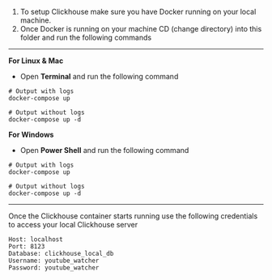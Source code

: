 1. To setup Clickhouse make sure you have Docker running on your local machine. <br>
2. Once Docker is running on your machine CD (change directory) into this folder and run the following commands
___

**For Linux & Mac**

* Open **Terminal** and run the following command <br>
       
```
# Output with logs
docker-compose up

# Output without logs
docker-compose up -d
```
**For Windows**
* Open **Power Shell** and run the following command
```
# Output with logs
docker-compose up

# Output without logs
docker-compose up -d
```
___
Once the Clickhouse container starts running use the following credentials to access your local Clickhouse server
```
Host: localhost
Port: 8123
Database: clickhouse_local_db
Username: youtube_watcher
Password: youtube_watcher
```
